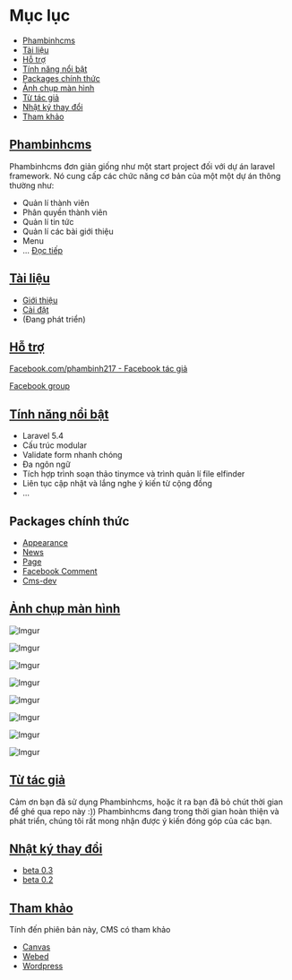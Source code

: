 # Mục lục
* [Phambinhcms](#phambinhcms)
* [Tài liệu](#docs)
* [Hỗ trợ](#support)
* [Tính năng nổi bật](#feature)
* [Packages chính thức](#packages)
* [Ảnh chụp màn hình](#images)
* [Từ tác giả](#from-author)
* [Nhật ký thay đổi](#changelog)
* [Tham khảo](#refer)

## [Phambinhcms](#phambinhcms)
Phambinhcms đơn giản giống như một start project đối với dự án laravel framework. Nó cung cấp các chức năng cơ bản của một một dự án thông thường như:
* Quản lí thành viên
* Phân quyền thành viên
* Quản lí tin tức
* Quản lí các bài giới thiệu
* Menu
* ...
[Đọc tiếp](docs/intro.md)

## [Tài liệu](#docs)
* [Giới thiệu](docs/intro.md)
* [Cài đặt](docs/install.md)
* (Đang phát triển)

## [Hỗ trợ](#support)

[Facebook.com/phambinh217 - Facebook tác giả](https://www.facebook.com/phambinh217)

[Facebook group](https://www.facebook.com/groups/laravel.phambinhcms)

## [Tính năng nổi bật](#feature)
* Laravel 5.4
* Cấu trúc modular
* Validate form nhanh chóng
* Đa ngôn ngữ
* Tích hợp trình soạn thảo tinymce và trình quản lí file elfinder
* Liên tục cập nhật và lắng nghe ý kiến từ cộng đồng
* ...

## Packages chính thức
* [Appearance](https://github.com/phambinh217/appearance)
* [News](https://github.com/phambinh217/news)
* [Page](https://github.com/phambinh217/page)
* [Facebook Comment](https://github.com/phambinh217/fb-comment)
* [Cms-dev](https://github.com/phambinh217/cms-dev)

## [Ảnh chụp màn hình](#images)
![Imgur](http://i.imgur.com/L3leUwa.png)

![Imgur](http://i.imgur.com/trBOc5i.png)

![Imgur](http://i.imgur.com/L29Ziwi.png)

![Imgur](http://i.imgur.com/dHCAcl2.png)

![Imgur](http://i.imgur.com/sorZN8P.png)

![Imgur](http://i.imgur.com/mTeEXQV.png)

![Imgur](http://i.imgur.com/ADvuh2S.png)

![Imgur](http://i.imgur.com/S2q4hAA.png)

## [Từ tác giả](#from-author)
Cảm ơn bạn đã sử dụng Phambinhcms, hoặc ít ra bạn đã bỏ chút thời gian để ghé qua repo này :))
Phambinhcms đang trong thời gian hoàn thiện và phát triển, chúng tôi rất mong nhận được ý kiến đóng góp của các bạn.

## [Nhật ký thay đổi](#changelog)
* [beta 0.3](docs/changelog.md#beta-03)
* [beta 0.2](docs/changelog.md#beta-02)

## [Tham khảo](#refer)
Tính đến phiên bản này, CMS có tham khảo
* [Canvas](#)
* [Webed](#)
* [Wordpress](#)